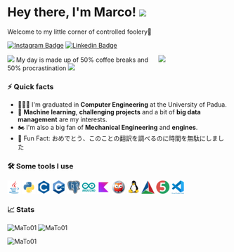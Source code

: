 <h1>Hey there, I'm <strong>Marco</strong>! <img src="https://media1.giphy.com/media/8xjAi0KbIolejzPWRT/giphy.gif" width="40"></h1>
<p>Welcome to my little corner of controlled foolery🤪</p>

[![Instagram Badge](https://img.shields.io/badge/-Instagram-purple?style=flat-square&logo=instagram&logoColor=white&link=https://www.instagram.com/marco_toffoletto/)](https://www.instagram.com/marco_toffoletto/) [![Linkedin Badge](https://img.shields.io/badge/-Linkedin-blue?style=flat-square&logo=Linkedin&logoColor=white&link=https:https://www.linkedin.com/in/marco-toffoletto-34a673233/)](https://www.linkedin.com/in/marco-toffoletto-34a673233/)

<img align="right" src="https://media1.giphy.com/media/11ZSwQNWba4YF2/giphy.gif" width="160"/>
  
<p><img src="https://media1.giphy.com/media/lnIfDxGkt2t6L3KmgG/giphy.gif" width="30"> My day is made up of 50% coffee breaks and 50% procrastination <img src="https://media1.giphy.com/media/lnIfDxGkt2t6L3KmgG/giphy.gif" width="30"></p>

<h3>⚡️ Quick facts</h3>
  <ul>
  <li>👨🏽‍💻 I'm graduated in <strong>Computer Engineering</strong> at the University of Padua.</li>
  <li>🧠 <strong>Machine learning</strong>, <strong>challenging projects</strong> and a bit of <strong>big data management</strong> are my interests.</li>
  <li>🏍 I'm also a big fan of <strong>Mechanical Engineering</strong> and <strong>engines</strong>.</li>
  <li>🎉 Fun Fact: おめでとう、このことの翻訳を調べるのに時間を無駄にしました</li>
  </ul>

<h3>🛠 Some tools I use</h3>
  <p align="left">
    <img src="https://github.com/devicons/devicon/blob/master/icons/java/java-original.svg" alt="java" width="30" height="30" />
    <img src="https://github.com/devicons/devicon/blob/master/icons/python/python-original.svg" alt="python" width="30" height="30" />
    <img src="https://github.com/devicons/devicon/blob/master/icons/c/c-plain.svg" alt="C" width="30" height="30" />  
    <img src="https://github.com/devicons/devicon/blob/master/icons/cplusplus/cplusplus-original.svg" alt="Cpp" width="30" height="30" />
    <img src="https://github.com/devicons/devicon/blob/master/icons/postgresql/postgresql-original.svg" alt="SQL" width="30" height="30" />
    <img src="https://github.com/devicons/devicon/blob/master/icons/arduino/arduino-original-wordmark.svg" alt="Arduino" width="30" height="30" />
    <img src="https://github.com/devicons/devicon/blob/master/icons/kotlin/kotlin-original.svg" alt="Kotlin" width="30" height="30" /> 
    <img src="https://github.com/devicons/devicon/blob/master/icons/prolog/prolog-original.svg" alt="Prolog" width="30" height="30" />
    <img src="https://github.com/devicons/devicon/blob/master/icons/linux/linux-original.svg" alt="Linux" width="30" height="30" />  
    <img src="https://github.com/devicons/devicon/blob/master/icons/cmake/cmake-original.svg" alt="CMake" width="30" height="30" />
    <img src="https://github.com/devicons/devicon/blob/master/icons/junit/junit-original.svg" alt="Junit" width="30" height="30" />
    <img src="https://github.com/devicons/devicon/blob/master/icons/vscode/vscode-original-wordmark.svg" alt="VSCode" width="30" height="30" />
  </p>

<h3>📈 Stats</h3>
  <p>
    <img src="https://github-readme-stats.vercel.app/api?username=MaTo01&show_icons=true&locale=en" alt="MaTo01" />
    <img src="https://github-readme-stats.vercel.app/api/top-langs?username=MaTo01&show_icons=true&locale=en&layout=compact" alt="MaTo01" /></p>
  </p>
  <p><img align="left" src="https://komarev.com/ghpvc/?username=MaTo01&label=Profile%20views&color=0e75b6&style=flat" alt="MaTo01" /></p>
<!---
MaTo01/MaTo01 is a ✨ special ✨ repository because its `README.md` (this file) appears on your GitHub profile.
You can click the Preview link to take a look at your changes.
--->
